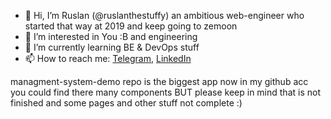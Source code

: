 - 👋 Hi, I’m Ruslan (@ruslanthestuffy) an ambitious web-engineer who started that way at 2019 and keep going to zemoon
- 👀 I’m interested in You :B and engineering
- 🌱 I’m currently learning BE & DevOps stuff
- 📫 How to reach me: [Telegram](https://t.me/ruslanthestuffy), [LinkedIn](https://www.linkedin.com/in/ruslan-makaev-86557b228/) 

managment-system-demo repo is the biggest app now in my github acc you could find there many components BUT please keep in mind that is not finished and some pages and other stuff not complete :) 

<!---
ruslanthestuffy/ruslanthestuffy is a ✨ special ✨ repository because its `README.md` (this file) appears on your GitHub profile.
You can click the Preview link to take a look at your changes.
--->
